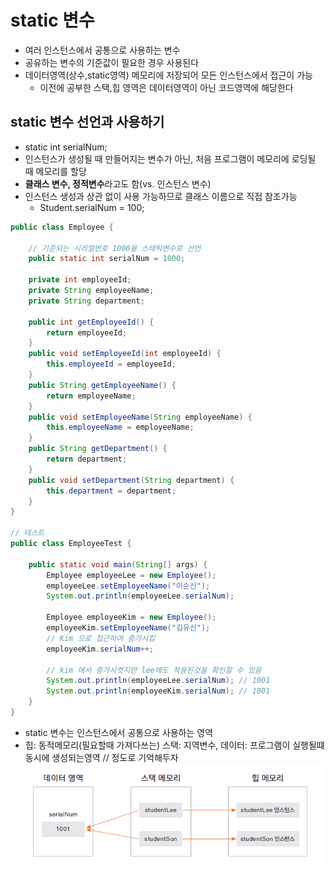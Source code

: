 # static 변수
- 여러 인스턴스에서 공통으로 사용하는 변수
- 공유하는 변수의 기준값이 필요한 경우 사용된다
- 데이터영역(상수,static영역) 메모리에 저장되어 모든 인스턴스에서 접근이 가능
  - 이전에 공부한 스택,힙 영역은 데이터영역이 아닌 코드영역에 해당한다

## static 변수 선언과 사용하기
- static int serialNum;
- 인스턴스가 생성될 때 만들어지는 변수가 아닌, 처음 프로그램이 메모리에 로딩될 때 메모리를 할당
- **클래스 변수, 정적변수**라고도 함(vs. 인스턴스 변수)
- 인스턴스 생성과 상관 없이 사용 가능하므로 클래스 이름으로 직접 참조가능
  - Student.serialNum = 100;
```JAVA
public class Employee {

    // 기준되는 시리얼번호 1000을 스태틱변수로 선언
	public static int serialNum = 1000;
	
	private int employeeId;
	private String employeeName;
	private String department;
		
	public int getEmployeeId() {
		return employeeId;
	}
	public void setEmployeeId(int employeeId) {
		this.employeeId = employeeId;
	}
	public String getEmployeeName() {
		return employeeName;
	}
	public void setEmployeeName(String employeeName) {
		this.employeeName = employeeName;
	}
	public String getDepartment() {
		return department;
	}
	public void setDepartment(String department) {
		this.department = department;
	}	
}

// 테스트
public class EmployeeTest {

	public static void main(String[] args) {
		Employee employeeLee = new Employee();
		employeeLee.setEmployeeName("이순신");
		System.out.println(employeeLee.serialNum);
		
		Employee employeeKim = new Employee();
		employeeKim.setEmployeeName("김유신");
        // Kim 으로 접근하여 증가시킴
		employeeKim.serialNum++;
		
        // kim 에서 증가시켯지만 lee에도 적용된것을 확인할 수 있음
		System.out.println(employeeLee.serialNum); // 1001
		System.out.println(employeeKim.serialNum); // 1001
	}
}
```
- static 변수는 인스턴스에서 공통으로 사용하는 영역
- 힙: 동적메모리(필요할때 가져다쓰는) 스택: 지역변수, 데이터: 프로그램이 실행될떄 동시에 생성되는영역 // 정도로 기억해두자
![static](img/static.png)

